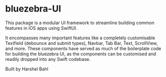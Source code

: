 # bluezebra-UI

This package is a modular UI framework to streamline building common features in iOS apps using SwiftUI. 

It encompasses many important features like a completely customisable Textfield (debounce and submit types), Navbar, Tab Bar, Text, ScrollView, and more. These components have served as much of the boilerplate code for building the bluezebra UI, as the components can be customised and readily dropped into any Swift codebase.

Built by Harshel Bahl
